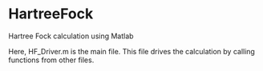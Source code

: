 # HartreeFock
Hartree Fock calculation using Matlab

Here, HF_Driver.m is the main file. This file drives the calculation by calling functions from other files.
